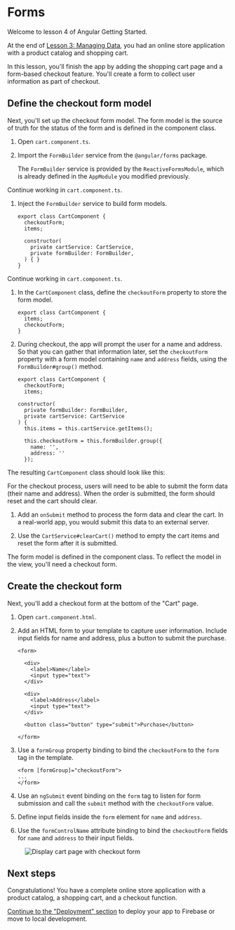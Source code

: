 # Forms

Welcome to lesson 4 of Angular Getting Started. 

At the end of [Lesson 3: Managing Data](getting-started/data), you had an online store application with a product catalog and shopping cart.

In this lesson, you'll finish the app by adding the shopping cart page and a form-based checkout feature. You'll create a form to collect user information as part of checkout. 

## Define the checkout form model

Next, you'll set up the checkout form model. The form model is the source of truth for the status of the form and is defined in the component class. 

1. Open `cart.component.ts`.

1. Import the `FormBuilder` service from the `@angular/forms` package.

    <code-example header="src/app/cart/cart.component.ts" path="getting-started/src/app/cart/cart.component.ts" region="imports">
    </code-example>

    The `FormBuilder` service is provided by the `ReactiveFormsModule`, which is already defined in the `AppModule` you modified previously.

Continue working in `cart.component.ts`. 

1. Inject the `FormBuilder` service to build form models. 

    ```
    export class CartComponent {
      checkoutForm;
      items;

      constructor(
        private cartService: CartService,
        private formBuilder: FormBuilder,
      ) { }
    }
    ```

Continue working in `cart.component.ts`. 

1. In the `CartComponent` class, define the `checkoutForm` property to store the form model.

    ```
    export class CartComponent {
      items;
      checkoutForm;
    }
    ```

1. During checkout, the app will prompt the user for a name and address. So that you can gather that information later, set the `checkoutForm` property with a form model containing `name` and `address` fields, using the  `FormBuilder#group()` method.

    ```
    export class CartComponent {
      checkoutForm;
      items;

    constructor(
      private formBuilder: FormBuilder,
      private cartService: CartService
    ) {
      this.items = this.cartService.getItems();

      this.checkoutForm = this.formBuilder.group({
        name: '',
        address: ''
      });
    ```

The resulting `CartComponent` class should look like this: 

<code-example header="src/app/cart/cart.component.ts" path="getting-started/src/app/cart/cart.component.ts" region="props-services">
</code-example>

For the checkout process, users will need to be able to submit the form data (their name and address). When the order is submitted, the form should reset and the cart should clear. 

1. Add an `onSubmit` method to process the form data and clear the cart. In a real-world app, you would submit this data to an external server.

1. Use the `CartService#clearCart()` method to empty the cart items and reset the form after it is submitted.

    <code-example header="src/app/cart/cart.component.ts" path="getting-started/src/app/cart/cart.component.ts" region="submit">
    </code-example>

The form model is defined in the component class. To reflect the model in the view, you'll need a checkout form.

<!--
JAF: These aren't used in this section about defining the cart list. The cart component template doesn't have a way to initiate submit or clear data. 

Update the template with a header and use a div with an `*ngFor` to display the cart items and totals.

To see the cart page in the preview pane, click `Checkout`. 
The app displays the cart page title and link to the shipping prices. 
Items from the cart will not show up yet. 

<figure>
  <img src='generated/images/guide/getting-started/cart-page-no-items.png' alt="Display cart page before items can be added">
</figure>

<div class="callout is-critical">
<header>To Debug</header>
JAF: At this point, the app doesn't display the items in my cart. It seems like it should.
</div> -->

## Create the checkout form

Next, you'll add a checkout form at the bottom of the "Cart" page. 

1. Open `cart.component.html`.

1. Add an HTML form to your template to capture user information. Include input fields for name and address, plus a button to submit the purchase. 

    ```
    <form>
    
      <div>
        <label>Name</label>
        <input type="text">
      </div>

      <div>
        <label>Address</label>
        <input type="text">
      </div>

      <button class="button" type="submit">Purchase</button>

    </form>
    ```

1. Use a `formGroup` property binding to bind the `checkoutForm` to the `form` tag in the template.

    ```    
    <form [formGroup]="checkoutForm">
    ...
    </form>
    ```

1. Use an `ngSubmit` event binding on the `form` tag to listen for form submission and call the `submit` method with the `checkoutForm` value.

    <code-example header="src/app/cart/cart.component.html" path="getting-started/src/app/cart/cart.component.html" region="checkout-form-1">
    </code-example>

1. Define input fields inside the `form` element for `name` and `address`.

1. Use the `formControlName` attribute binding to bind the `checkoutForm` fields for `name` and `address` to their input fields.

<!--
BR: (Already defined) 1. Add a `submit` button that says `Purchase` to trigger form submission.
-->

<code-example header="src/app/cart/cart.component.html" path="getting-started/src/app/cart/cart.component.html" region="checkout-form-2">
</code-example>

<figure>
  <img src='generated/images/guide/getting-started/cart-page-checkout-form-empty.png' alt="Display cart page with checkout form">
</figure>


## Next steps

Congratulations! You have a complete online store application with a product catalog, a shopping cart, and a checkout function.

[Continue to the "Deployment" section](getting-started/deployment) to deploy your app to Firebase or move to local development. 

